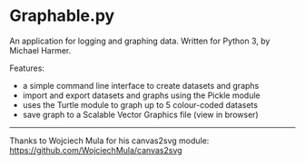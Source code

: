 Graphable.py
============

An application for logging and graphing data.
Written for Python 3, by Michael Harmer.

Features:

- a simple command line interface to create datasets and graphs
- import and export datasets and graphs using the Pickle module
- uses the Turtle module to graph up to 5 colour-coded datasets
- save graph to a Scalable Vector Graphics file (view in browser)

---

Thanks to Wojciech Mula for his canvas2svg module:
https://github.com/WojciechMula/canvas2svg
